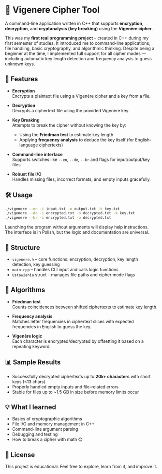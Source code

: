 
# 🔐 Vigenere Cipher Tool

A command-line application written in C++ that supports **encryption**, **decryption**, and **cryptanalysis (key breaking)** using the **Vigenère cipher**.

This was my **first real programming project** – created in C++ during my first semester of studies. It introduced me to command-line applications, file handling, basic cryptography, and algorithmic thinking. Despite being a beginner at the time, I implemented full support for all cipher modes — including automatic key length detection and frequency analysis to guess unknown keys.


## 📌 Features

- **Encryption**  
  Encrypts a plaintext file using a Vigenère cipher and a key from a file.

- **Decryption**  
  Decrypts a ciphertext file using the provided Vigenère key.

- **Key Breaking**  
  Attempts to break the cipher without knowing the key by:
  - Using the **Friedman test** to estimate key length
  - Applying **frequency analysis** to deduce the key itself (for English-language ciphertexts)

- **Command-line interface**  
  Supports switches like `--en`, `--de`, `--br` and flags for input/output/key files

- **Robust file I/O**  
  Handles missing files, incorrect formats, and empty inputs gracefully.


## 🛠 Usage

```bash
./vigenere --en -i input.txt -o output.txt -k key.txt
./vigenere --de -i encrypted.txt -o decrypted.txt -k key.txt
./vigenere --br -i encrypted.txt -o decrypted.txt
```

Launching the program without arguments will display help instructions. The interface is in Polish, but the logic and documentation are universal.


## 📁 Structure

- `vigenere.h` – core functions: encryption, decryption, key length detection, key guessing
- `main.cpp` – handles CLI input and calls logic functions
- `Ustawienia` struct – manages file paths and cipher mode flags


## 🧠 Algorithms

- **Friedman test**  
  Counts coincidences between shifted ciphertexts to estimate key length.

- **Frequency analysis**  
  Matches letter frequencies in ciphertext slices with expected frequencies in English to guess the key.

- **Vigenère logic**  
  Each character is encrypted/decrypted by offsetting it based on a repeating keyword.


## 📊 Sample Results

- Successfully decrypted ciphertexts up to **20k+ characters** with short keys (<13 chars)
- Properly handled empty inputs and file-related errors
- Stable for files up to ~1.5 GB in size before memory limits occur


## 💡 What I learned

- Basics of cryptographic algorithms
- File I/O and memory management in C++
- Command-line argument parsing
- Debugging and testing
- How to break a cipher with math 😊


## 📜 License

This project is educational. Feel free to explore, learn from it, and improve it.
